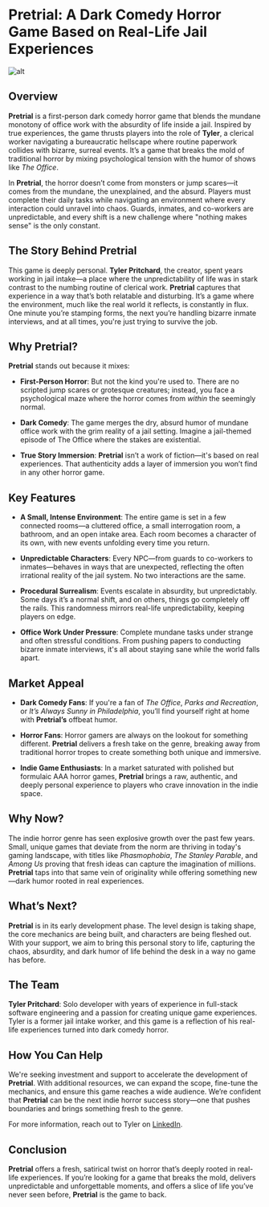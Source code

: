 # Pretrial: A Dark Comedy Horror Game Based on Real-Life Jail Experiences

![alt](./Assets/images/cover_image.jpg)

## Overview

**Pretrial** is a first-person dark comedy horror game that blends the mundane monotony of office work with the absurdity of life inside a jail. Inspired by true experiences, the game thrusts players into the role of **Tyler**, a clerical worker navigating a bureaucratic hellscape where routine paperwork collides with bizarre, surreal events. It’s a game that breaks the mold of traditional horror by mixing psychological tension with the humor of shows like *The Office*.

In **Pretrial**, the horror doesn’t come from monsters or jump scares—it comes from the mundane, the unexplained, and the absurd. Players must complete their daily tasks while navigating an environment where every interaction could unravel into chaos. Guards, inmates, and co-workers are unpredictable, and every shift is a new challenge where "nothing makes sense" is the only constant.

## The Story Behind Pretrial
This game is deeply personal. **Tyler Pritchard**, the creator, spent years working in jail intake—a place where the unpredictability of life was in stark contrast to the numbing routine of clerical work. **Pretrial** captures that experience in a way that’s both relatable and disturbing. It’s a game where the environment, much like the real world it reflects, is constantly in flux. One minute you’re stamping forms, the next you’re handling bizarre inmate interviews, and at all times, you're just trying to survive the job.

## Why Pretrial?

**Pretrial** stands out because it mixes:

- **First-Person Horror**: But not the kind you're used to. There are no scripted jump scares or grotesque creatures; instead, you face a psychological maze where the horror comes from *within* the seemingly normal.

- **Dark Comedy**: The game merges the dry, absurd humor of mundane office work with the grim reality of a jail setting. Imagine a jail-themed episode of The Office where the stakes are existential.

- **True Story Immersion**: **Pretrial** isn’t a work of fiction—it's based on real experiences. That authenticity adds a layer of immersion you won’t find in any other horror game.

## Key Features

- **A Small, Intense Environment**: The entire game is set in a few connected rooms—a cluttered office, a small interrogation room, a bathroom, and an open intake area. Each room becomes a character of its own, with new events unfolding every time you return.

- **Unpredictable Characters**: Every NPC—from guards to co-workers to inmates—behaves in ways that are unexpected, reflecting the often irrational reality of the jail system. No two interactions are the same.

- **Procedural Surrealism**: Events escalate in absurdity, but unpredictably. Some days it’s a normal shift, and on others, things go completely off the rails. This randomness mirrors real-life unpredictability, keeping players on edge.

- **Office Work Under Pressure**: Complete mundane tasks under strange and often stressful conditions. From pushing papers to conducting bizarre inmate interviews, it's all about staying sane while the world falls apart.
  
## Market Appeal

- **Dark Comedy Fans**: If you're a fan of *The Office*, *Parks and Recreation*, or *It’s Always Sunny in Philadelphia*, you’ll find yourself right at home with **Pretrial’s** offbeat humor.
  
- **Horror Fans**: Horror gamers are always on the lookout for something different. **Pretrial** delivers a fresh take on the genre, breaking away from traditional horror tropes to create something both unique and immersive.
  
- **Indie Game Enthusiasts**: In a market saturated with polished but formulaic AAA horror games, **Pretrial** brings a raw, authentic, and deeply personal experience to players who crave innovation in the indie space.

## Why Now?

The indie horror genre has seen explosive growth over the past few years. Small, unique games that deviate from the norm are thriving in today's gaming landscape, with titles like *Phasmophobia*, *The Stanley Parable*, and *Among Us* proving that fresh ideas can capture the imagination of millions. **Pretrial** taps into that same vein of originality while offering something new—dark humor rooted in real experiences.

## What’s Next?

**Pretrial** is in its early development phase. The level design is taking shape, the core mechanics are being built, and characters are being fleshed out. With your support, we aim to bring this personal story to life, capturing the chaos, absurdity, and dark humor of life behind the desk in a way no game has before.

## The Team

**Tyler Pritchard**: Solo developer with years of experience in full-stack software engineering and a passion for creating unique game experiences. Tyler is a former jail intake worker, and this game is a reflection of his real-life experiences turned into dark comedy horror.

## How You Can Help

We're seeking investment and support to accelerate the development of **Pretrial**. With additional resources, we can expand the scope, fine-tune the mechanics, and ensure this game reaches a wide audience. We’re confident that **Pretrial** can be the next indie horror success story—one that pushes boundaries and brings something fresh to the genre.

For more information, reach out to Tyler on [LinkedIn](https://www.linkedin.com/in/tyler-pritchard).

## Conclusion

**Pretrial** offers a fresh, satirical twist on horror that’s deeply rooted in real-life experiences. If you’re looking for a game that breaks the mold, delivers unpredictable and unforgettable moments, and offers a slice of life you’ve never seen before, **Pretrial** is the game to back.